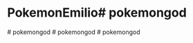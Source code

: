 # PokemonEmilio#   p o k e m o n g o d  
 #   p o k e m o n g o d  
 #   p o k e m o n g o d  
 #   p o k e m o n g o d  
 